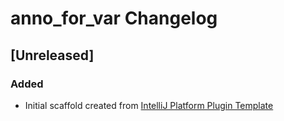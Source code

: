 <!-- Keep a Changelog guide -> https://keepachangelog.com -->

# anno_for_var Changelog

## [Unreleased]
### Added
- Initial scaffold created from [IntelliJ Platform Plugin Template](https://github.com/JetBrains/intellij-platform-plugin-template)
